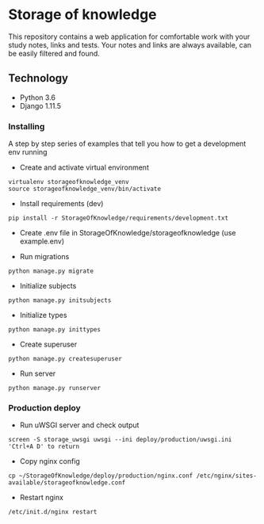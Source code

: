 # Storage of knowledge

This repository contains a web application for comfortable work with your study notes, links and tests.
Your notes and links are always available, can be easily filtered and found.

## Technology

* Python 3.6
* Django 1.11.5

### Installing

A step by step series of examples that tell you how to get a development env running

- Create and activate virtual environment
```
virtualenv storageofknowledge_venv
source storageofknowledge_venv/bin/activate
```

- Install requirements (dev)
```
pip install -r StorageOfKnowledge/requirements/development.txt
```

- Create .env file in StorageOfKnowledge/storageofknowledge (use example.env)

- Run migrations
```
python manage.py migrate
```

- Initialize subjects
```
python manage.py initsubjects
```

- Initialize types
```
python manage.py inittypes
```

- Create superuser
```
python manage.py createsuperuser
```

- Run server
```
python manage.py runserver
```

### Production deploy

- Run uWSGI server and check output
```
screen -S storage_uwsgi uwsgi --ini deploy/production/uwsgi.ini
'Ctrl+A D' to return
```

- Copy nginx config
```
cp ~/StorageOfKnowledge/deploy/production/nginx.conf /etc/nginx/sites-available/storageofknowledge.conf
```

- Restart nginx
```
/etc/init.d/nginx restart
```